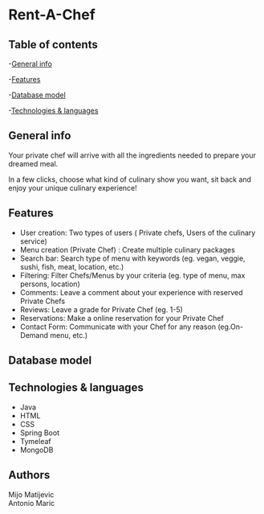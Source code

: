 # Rent-A-Chef

Table of contents
---
  -[General info](#general-info)

  -[Features](#features)
  
  -[Database model](#database-model)

  -[Technologies & languages](#technologies--languages)
  
 General info
 ---
 <p>Your private chef will arrive with all the ingredients needed to prepare your dreamed meal.

In a few clicks, choose what kind of culinary show you want, sit back and enjoy your unique culinary experience!</p>
 
 Features
 ---
 <ul>
    <li>User creation: Two types of users ( Private chefs, Users of the culinary service)
    <li>Menu creation (Private Chef) : Create multiple culinary packages
    <li>Search bar: Search type of menu with keywords (eg. vegan, veggie, sushi, fish, meat, location, etc.)
    <li>Filtering: Filter Chefs/Menus by your criteria (eg. type of menu, max persons, location)
    <li>Comments: Leave a comment about your experience with reserved Private Chefs
    <li>Reviews: Leave a grade for Private Chef (eg. 1-5)
    <li>Reservations: Make a online reservation for your Private Chef
    <li>Contact Form: Communicate with your Chef for any reason (eg.On-Demand menu, etc.)
 </ul>
 
 Database model
 ---
 
Technologies & languages
---
<ul>
   <li>Java
   <li>HTML
   <li>CSS
   <li>Spring Boot
   <li>Tymeleaf
   <li>MongoDB
  </ul>

Authors
---
Mijo Matijevic
<br>
Antonio Maric

  
